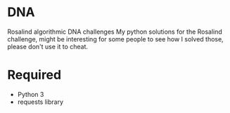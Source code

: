 # DNA
Rosalind algorithmic DNA challenges
My python solutions for the Rosalind challenge, might be interesting for
some people to see how I solved those, please don't use it to cheat.

# Required
- Python 3
- requests library
